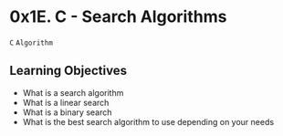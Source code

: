 # 0x1E. C - Search Algorithms
`C` `Algorithm`

## Learning Objectives
* What is a search algorithm
* What is a linear search
* What is a binary search
* What is the best search algorithm to use depending on your needs
